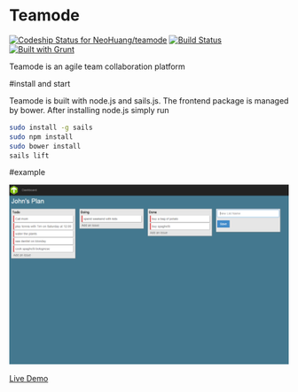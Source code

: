 Teamode
=======

[ ![Codeship Status for NeoHuang/teamode](https://codeship.io/projects/03389690-e58c-0131-392c-0ea154bde2ac/status)](https://codeship.io/projects/25761)  [![Build Status](https://travis-ci.org/NeoHuang/teamode.svg?branch=master)](https://travis-ci.org/NeoHuang/teamode) [![Built with Grunt](https://cdn.gruntjs.com/builtwith.png)](http://gruntjs.com/)

Teamode is an agile team collaboration platform

#install and start

Teamode is built with node.js and sails.js. The frontend package is managed by bower. After installing node.js simply run
```sh
sudo install -g sails
sudo npm install
sudo bower install
sails lift
```

#example

![Alt text](/imgs/teamode.png)

[Live Demo](http://teamode.de)

